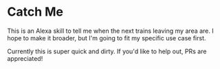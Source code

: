 # Catch Me

This is an Alexa skill to tell me when the next trains leaving my area are. I hope to make it broader, but I'm going to fit my specific use case first.

Currently this is super quick and dirty. If you'd like to help out, PRs are appreciated!
